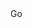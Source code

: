 <html>
  <head>
    
  </head>
  <body>
  <a href:"https://codepen.io/Reki3mV/pen/xxpPwxg">Go</a>
  </body>
</html>
